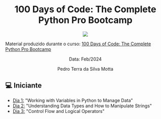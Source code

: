<h1 align="center">100 Days of Code: The Complete Python Pro Bootcamp
</h1>

<p align="center">
  <img src="https://github.com/terramotta/100-days-python-bootcamp/assets/53800269/9a9ff310-29e7-4a29-b18a-a481110a807c">
</p>


Material produzido durante o curso: [100 Days of Code: The Complete Python Pro Bootcamp](https://www.udemy.com/course/100-days-of-code/)


<p align="center">
Data: Feb/2024  
</p>

<p align="center">
Pedro Terra da Silva Motta  
</p>



## 💻 Iniciante 
- [Dia 1:](https://github.com/terramotta/100-days-python-bootcamp/tree/main/Dia1) "Working with Variables in Python to Manage Data"
- [Dia 2:](https://github.com/terramotta/100-days-python-bootcamp/tree/main/Dia2) "Understanding Data Types and How to Manipulate Strings"
- [Dia 3:](https://github.com/terramotta/100-days-python-bootcamp/tree/main/Dia3) "Control Flow and Logical Operators"



